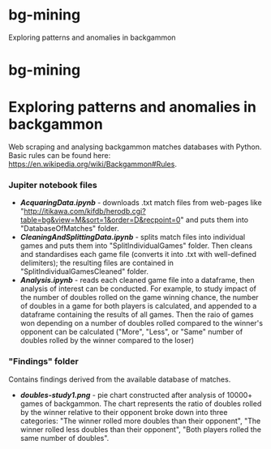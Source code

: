 # bg-mining
Exploring patterns and anomalies in backgammon
# bg-mining
Exploring patterns and anomalies in backgammon
=========

Web scraping and analysing backgammon matches databases with Python. Basic rules can be found here: https://en.wikipedia.org/wiki/Backgammon#Rules.

### Jupiter notebook files
* ***AcquaringData.ipynb*** - downloads .txt match files from web-pages like "http://itikawa.com/kifdb/herodb.cgi?table=bg&view=M&sort=1&order=D&recpoint=0" and puts them into "DatabaseOfMatches" folder.
* ***CleaningAndSplittingData.ipynb*** - splits match files into individual games and puts them into "SplitIndividualGames" folder. Then cleans and standardises each game file (converts it into .txt with well-defined delimiters); the resulting files are contained in "SplitIndividualGamesCleaned" folder.
* ***Analysis.ipynb*** - reads each cleaned game file into a dataframe, then analysis of interest can be conducted. For example, to study impact of the number of doubles rolled on the game winning chance, the number of doubles in a game for both players is calculated, and appended to a dataframe containing the results of all games. Then the raio of games won depending on a number of doubles rolled compared to the winner's opponent can be calculated ("More", "Less", or "Same" number of doubles rolled by the winner compared to the loser)

### "Findings" folder
Contains findings derived from the available database of matches.

* ***doubles-study1.png*** - pie chart constructed after analysis of 10000+ games of backgammon. The chart represents the ratio of doubles rolled by the winner relative to their opponent broke down into three categories: "The winner rolled more doubles than their opponent", "The winner rolled less doubles than their opponent", "Both players rolled the same number of doubles".

